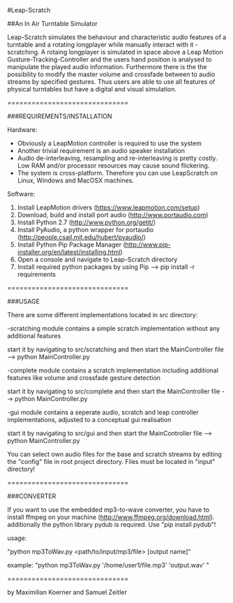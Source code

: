 
#Leap-Scratch


##An In Air Turntable Simulator




Leap-Scratch simulates the behaviour and characteristic audio features of a turntable and a rotating longplayer while manually interact with it - scratching. A rotaing longplayer is simulated in space above a Leap Motion Gusture-Tracking-Controller and the users hand position is analysed to manipulate the played audio information. Furthermore there is the the possibility to modify the master volume and crossfade between to audio streams by specified gestures. Thus users are able to use all features of physical turntables but have a digital and visual simulation.

==============================



###REQUIREMENTS/INSTALLATION


Hardware:

- Obviously a LeapMotion controller is required to use the system
- Another trivial requirement is an audio speaker installation 
- Audio de-interleaving, resampling and re-interleaving is pretty costly. Low RAM and/or processor resources may cause sound flickering.
- The system is cross-platform. Therefore you can use LeapScratch on Linux, Windows and MacOSX machines.


Software:

1. Install LeapMotion drivers (https://www.leapmotion.com/setup) 
2. Download, build and install port audio (http://www.portaudio.com)
3. Install Python 2.7 (http://www.python.org/getit/) 
4. Install PyAudio, a python wrapper for portaudio (http://people.csail.mit.edu/hubert/pyaudio/)
5. Install Python Pip Package Manager (http://www.pip-installer.org/en/latest/installing.html)
6. Open a console and navigate to Leap-Scratch directory
7. Install required python packages by using Pip --> pip install -r requirements


==============================



###USAGE


There are some different implementations located in src directory:

-scratching module contains a simple scratch implementation without any additional features

start it by navigating to src/scratching and then start the MainController file --> python MainController.py
	

-complete module contains a scratch implementation including additional features like volume and crossfade gesture detection

start it by navigating to src/complete and then start the MainController file --> python MainController.py
	
	
-gui module contains a seperate audio, scratch and leap controller implementations, adjusted to a conceptual gui realisation

start it by navigating to src/gui and then start the MainController file --> python MainController.py


You can select own audio files for the base and scratch streams by editing the "config" file in root project directory. Files must be located in "input" directory! 


==============================



###CONVERTER


If you want to use the embedded mp3-to-wave converter, you have to install ffmpeg on your machine (http://www.ffmpeg.org/download.html). additionally the python library pydub is required. Use "pip install pydub"!

usage:

"python mp3ToWav.py <path/to/input/mp3/file> [output name]"

example: "python mp3ToWav.py '/home/user1/file.mp3' 'output.wav' "

==============================

by Maximilian Koerner and Samuel Zeitler